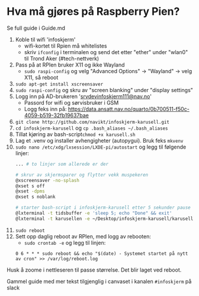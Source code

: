 # Hva må gjøres på Raspberry Pien?

Se full guide i Guide.md

1. Koble til wifi 'infoskjerm'
    - wifi-kortet til Rpien må whitelistes
    - skriv `ifconfig` i terminalen og send det etter "ether" under "wlan0" til Trond Aker (#tech-nettverk)
1. Pass på at RPIen bruker X11 og ikke Wayland
    - `sudo raspi-config` og velg "Advanced Options" -> "Wayland" -> velg X11, så reboot
2. `sudo apt-get install xscreensaver`
3. `sudo raspi-config` og skru av "screen blanking" under "display settings"
2. Logg inn på AD-brukeren 'srvdevinfoskjerm111@nav.no'
    - Passord for wifi og sørvisbruker i GSM
    - Logg feks inn på: https://data.ansatt.nav.no/quarto/0b700511-f50c-4059-b519-32fb19637bae
4. `git clone http://github.com/navikt/infoskjerm-karusell.git`
5. `cd infoskjerm-karusell` og `cp .bash_aliases ~/.bash_aliases`
6. Tillat kjøring av bash-script`chmod +x karusell.sh`
7. Lag et .venv og installer avhengigheter (autopygui). Bruk feks `mkvenv`
8. `sudo nano /etc/xdg/lxsession/LXDE-pi/autostart` og legg til følgende linjer:
    ````bash
    ... # to linjer som allerede er der

    # skrur av skjermsparer og flytter vekk muspekeren
    @xscreensaver -no-splash
    @xset s off
    @xset -dpms
    @xset s noblank

    # starter bash-script i infoskjerm-karusell etter 5 sekunder pause
    @lxterminal -t tidsbuffer -e 'sleep 5; echo "Done" && exit'
    @lxterminal -t karusellen -e ~/Desktop/infoskjerm-karusell/karusell.sh
    ````
9. `sudo reboot`
10. Sett opp daglig reboot av RPIen, med logg av rebooten:
    - `sudo crontab -e` og legg til linjen:
    ```
    0 6 * * * sudo reboot && echo "$(date) - Systemet startet på nytt av cron" >> /var/log/reboot.log
    ```

Husk å zoome i nettleseren til passe størrelse. Det blir laget ved reboot.


Gammel guide med mer tekst tilgjenglig i canvaset i kanalen `#infoskjerm` på slack
